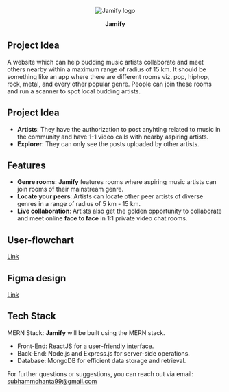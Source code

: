 <p align="center"><img src="https://i.ibb.co/NtwV7mX/Group-1.png" alt="Jamify logo"/></p>
<b><p align="center">Jamify</p></b>

<h2>Project Idea</h2>
A website which can help budding music artists collaborate and meet others nearby within a maximum range of radius of 15 km. It should be something like an app where there are different rooms viz. pop, hiphop, rock, metal, and every other popular genre. People can join these rooms and run a scanner to spot local budding artists.

<h2>Project Idea</h2>

 - **Artists**: They have the authorization to post anyhting related to music in the community and have 1-1 video calls with nearby aspiring artists.
 - **Explorer**: They can only see the posts uploaded by other artists.

 ## Features
 
  - **Genre rooms**: **Jamify** features rooms where aspiring music artists can join rooms of their mainstream genre.
  - **Locate your peers**: Artists can locate other peer artists of diverse genres in a range of radius of 5 km - 15 km.
  - **Live collaboration**: Artists also get the golden opportunity to collaborate and meet online **face to face** in 1:1 private video chat rooms.

## User-flowchart
[Link](https://www.figma.com/file/An90XkSegSDzitJOzmJUm1/Jamify?type=whiteboard&node-id=0%3A1&t=amiL27UgIQ7S1bgg-1)

## Figma design
[Link](https://www.figma.com/file/KOkgahrYonCOU6PIrblrD0/Jamify?type=design&node-id=0%3A1&mode=design&t=8iYhvJYsCMQNl355-1)

## Tech Stack
MERN Stack: **Jamify** will be built using the MERN stack.
 - Front-End: ReactJS for a user-friendly interface.
 - Back-End: Node.js and Express.js for server-side operations.
 - Database: MongoDB for efficient data storage and retrieval.

For further questions or suggestions, you can reach out via email: subhammohanta99@gmail.com

